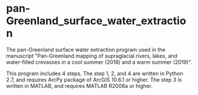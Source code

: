 # pan-Greenland_surface_water_extraction
The pan-Greenland surface water extraction program used in the manuscript "Pan-Greenland mapping of supraglacial rivers, lakes, and water-filled crevasses in a cool summer (2018) and a warm summer (2019)". 

This program includes 4 steps. The step 1, 2, and 4 are written in Python 2.7, and requires ArcPy package of ArcGIS 10.6.1 or higher. The step 3 is written in MATLAB, and requires MATLAB R2008a or higher.
